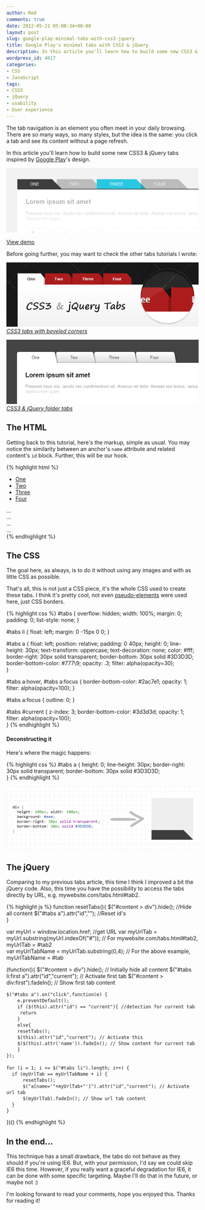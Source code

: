```yaml
---
author: Red
comments: true
date: 2012-05-21 05:00:34+00:00
layout: post
slug: google-play-minimal-tabs-with-css3-jquery
title: Google Play's minimal tabs with CSS3 & jQuery
description: In this article you'll learn how to build some new CSS3 & jQuery tabs inspired by Google Play's design.
wordpress_id: 4617
categories:
- CSS
- JavaScript
tags:
- CSS3
- jQuery
- usability
- User experience
---
```


The tab navigation is an element you often meet in your daily browsing. There are so many ways, so many styles, but the idea is the same: you click a tab and see its content without a page refresh.

In this article you'll learn how to build some new CSS3 & jQuery tabs inspired by [Google Play](https://play.google.com)'s design.

![](/wp-content/uploads/2012/05/minimal-tabs-css3-jquery.png)

<!-- more -->

[View demo](/wp-content/uploads/2012/05/google-play-minimal-tabs-with-css3-jquery-demo.html)

Before going further, you may want to check the other tabs tutorials I wrote:

[![CSS3 tabs with beveled corners](/wp-content/uploads/2011/09/css3-jquery-tabs.png)](http://www.red-team-design.com/css3-tabs-with-beveled-corners)
_[CSS3 tabs with beveled corners](http://www.red-team-design.com/css3-tabs-with-beveled-corners)_

[![CSS3 & jQuery folder tabs](/wp-content/uploads/2012/01/css3-jquery-folder-tabs.png)](http://www.red-team-design.com/css3-jquery-folder-tabs)
_[CSS3 & jQuery folder tabs](http://www.red-team-design.com/css3-jquery-folder-tabs)_

## The HTML

Getting back to this tutorial, here's the markup, simple as usual. You may notice the similarity between an anchor's `name` attribute and related content's `id` block. Further, this will be our hook.
   
{% highlight html %}
<ul id="tabs">
    <li><a href="#" name="#tab1">One</a></li>
    <li><a href="#" name="#tab2">Two</a></li>
    <li><a href="#" name="#tab3">Three</a></li>
    <li><a href="#" name="#tab4">Four</a></li>    
</ul>

<div id="content"> 
    <div id="tab1">...</div>
    <div id="tab2">...</div>
    <div id="tab3">...</div>
    <div id="tab4">...</div>
</div>
{% endhighlight %}

## The CSS

The goal here, as always, is to do it without using any images and with as little CSS as possible.

That's all, this is not just a CSS piece, it's the whole CSS used to create these tabs. I think it's pretty cool, not even [pseudo-elements](http://www.red-team-design.com/before-after-pseudo-elements) were used here, just CSS borders.

{% highlight css %}
#tabs {
  overflow: hidden;
  width: 100%;
  margin: 0;
  padding: 0;
  list-style: none;
}

#tabs li {
  float: left;
  margin: 0 -15px 0 0;
}

#tabs a {
  float: left;
  position: relative;
  padding: 0 40px;
  height: 0; 
  line-height: 30px;
  text-transform: uppercase;
  text-decoration: none;
  color: #fff;
  border-right: 30px solid transparent;
  border-bottom: 30px solid #3D3D3D;
  border-bottom-color: #777\9;
  opacity: .3;
  filter: alpha(opacity=30);    
}

#tabs a:hover,
#tabs a:focus {
  border-bottom-color: #2ac7e1;
  opacity: 1;
  filter: alpha(opacity=100);
}

#tabs a:focus {
  outline: 0;
}

#tabs #current {
  z-index: 3;
  border-bottom-color: #3d3d3d;
  opacity: 1;
  filter: alpha(opacity=100);   
}
{% endhighlight %}

#### Deconstructing it

Here's where the magic happens:

{% highlight css %}
#tabs a {
  height: 0; 
  line-height: 30px;
  border-right: 30px solid transparent;
  border-bottom: 30px solid #3D3D3D;    
}
{% endhighlight %}

![CSS border tabs technique example](/wp-content/uploads/2012/05/css-border-tabs-technique.png)

## The jQuery

Comparing to my previous tabs article, this time I think I improved a bit the jQuery code. Also, this time you have the possibility to access the tabs directly by URL, e.g. mywebsite.com/tabs.html#tab2.


{% highlight js %}
function resetTabs(){
    $("#content > div").hide(); //Hide all content
    $("#tabs a").attr("id",""); //Reset id's      
}

var myUrl = window.location.href; //get URL
var myUrlTab = myUrl.substring(myUrl.indexOf("#")); // For mywebsite.com/tabs.html#tab2, myUrlTab = #tab2     
var myUrlTabName = myUrlTab.substring(0,4); // For the above example, myUrlTabName = #tab

(function(){
    $("#content > div").hide(); // Initially hide all content
    $("#tabs li:first a").attr("id","current"); // Activate first tab
    $("#content > div:first").fadeIn(); // Show first tab content
    
    $("#tabs a").on("click",function(e) {
        e.preventDefault();
        if ($(this).attr("id") == "current"){ //detection for current tab
         return       
        }
        else{             
        resetTabs();
        $(this).attr("id","current"); // Activate this
        $($(this).attr('name')).fadeIn(); // Show content for current tab
        }
    });

    for (i = 1; i <= $("#tabs li").length; i++) {
      if (myUrlTab == myUrlTabName + i) {
          resetTabs();
          $("a[name='"+myUrlTab+"']").attr("id","current"); // Activate url tab
          $(myUrlTab).fadeIn(); // Show url tab content        
      }
    }
})()
{% endhighlight %}

## In the end...

This technique has a small drawback, the tabs do not behave as they should if you're using IE6. But, with your permission, I'd say we could skip IE6 this time. However, if you really want a graceful degradation for IE6, it can be done with some specific targeting. Maybe I'll do that in the future, or maybe not :)

I'm looking forward to read your comments, hope you enjoyed this. Thanks for reading it!